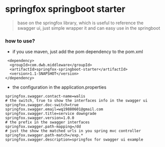 # springfox springboot starter

> base on the springfox library, which is useful to reference the swagger ui, just simple wrapper it and can easy use in the springboot


### how to use?

* if you use maven, just add the pom dependency to the pom.xml

```
 <dependency>
  <groupId>com.dwb.middleware</groupId>
  <artifactId>springfox-springboot-starter</artifactId>
  <version>1.1-SNAPSHOT</version>
</dependency>
```
* the configuration in the application.properties

```
springfox.swagger.contact-name=walis
# the switch, true to show the interfaces info in the swagger ui
springfox.swagger.doc-switch=true
springfox.swagger.email=wq19880601@gmail.com
springfox.swagger.title=service downgrade
springfox.swagger.version=1.0.0
# the prefix in the swagger interfaces
springfox.swagger.path-mapping=/dd
# just the show the matched urls in you spring mvc controller
springfox.swagger.path-match=/exp.*
springfox.swagger.description=springfox for swagger ui example
```




